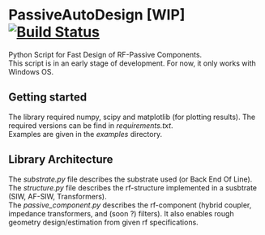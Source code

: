 # PassiveAutoDesign [WIP] [![Build Status](https://travis-ci.org/Patarimi/PassiveAutoDesign.svg?branch=master)](https://travis-ci.org/Patarimi/PassiveAutoDesign)
Python Script for Fast Design of RF-Passive Components.\
This script is in an early stage of development. For now, it only works with Windows OS.

Getting started
---
The library required numpy, scipy and matplotlib (for plotting results). The required versions can be find in _requirements.txt_.\
Examples are given in the _examples_ directory.

Library Architecture
---

The _substrate.py_ file describes the substrate used (or Back End Of Line).\
The _structure.py_ file describes the rf-structure implemented in a susbtrate (SIW, AF-SIW, Transformers).\
The _passive_component.py_ describes the rf-component (hybrid coupler, impedance transformers, and (soon ?) filters). It also enables rough geometry design/estimation from given rf specifications.
